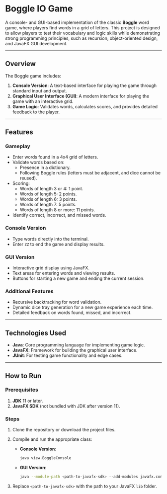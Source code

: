# **Boggle IO Game**

A console- and GUI-based implementation of the classic **Boggle** word game, where players find words in a grid of letters. This project is designed to allow players to test their vocabulary and logic skills while demonstrating strong programming principles, such as recursion, object-oriented design, and JavaFX GUI development.

---

## **Overview**

The Boggle game includes:
1. **Console Version**: A text-based interface for playing the game through standard input and output.
2. **Graphical User Interface (GUI)**: A modern interface for playing the game with an interactive grid.
3. **Game Logic**: Validates words, calculates scores, and provides detailed feedback to the player.

---

## **Features**

### **Gameplay**
- Enter words found in a 4x4 grid of letters.
- Validate words based on:
  - Presence in a dictionary.
  - Following Boggle rules (letters must be adjacent, and dice cannot be reused).
- Scoring:
  - Words of length 3 or 4: 1 point.
  - Words of length 5: 2 points.
  - Words of length 6: 3 points.
  - Words of length 7: 5 points.
  - Words of length 8 or more: 11 points.
- Identify correct, incorrect, and missed words.

### **Console Version**
- Type words directly into the terminal.
- Enter `ZZ` to end the game and display results.

### **GUI Version**
- Interactive grid display using JavaFX.
- Text areas for entering words and viewing results.
- Buttons for starting a new game and ending the current session.

### **Additional Features**
- Recursive backtracking for word validation.
- Dynamic dice tray generation for a new game experience each time.
- Detailed feedback on words found, missed, and incorrect.

---

## **Technologies Used**
- **Java**: Core programming language for implementing game logic.
- **JavaFX**: Framework for building the graphical user interface.
- **JUnit**: For testing game functionality and edge cases.

---

## **How to Run**

### **Prerequisites**
1. **JDK** 11 or later.
2. **JavaFX SDK** (not bundled with JDK after version 11).

### **Steps**
1. Clone the repository or download the project files.
2. Compile and run the appropriate class:
   - **Console Version**:
     ```bash
     java view.BoggleConsole
     ```
   - **GUI Version**:
     ```bash
     java --module-path <path-to-javafx-sdk> --add-modules javafx.controls,javafx.fxml view.BoggleGUI
     ```

3. Replace `<path-to-javafx-sdk>` with the path to your JavaFX `lib` folder.